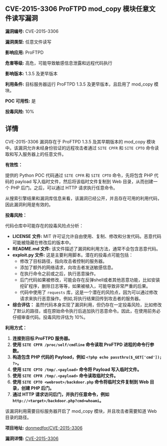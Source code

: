 ## CVE-2015-3306 ProFTPD mod_copy 模块任意文件读写漏洞

**漏洞编号:** CVE-2015-3306

**漏洞类型:** 任意文件读写

**影响应用:** ProFTPD

**危害等级:** 高危，可能导致敏感信息泄露和远程代码执行

**影响版本:** 1.3.5 及更早版本

**利用条件:** 目标服务器运行 ProFTPD 1.3.5 及更早版本，且启用了 mod_copy 模块。

**POC 可用性:** 是

**投毒风险:** 10%

## 详情

CVE-2015-3306 漏洞存在于 ProFTPD 1.3.5 及其早期版本的 mod_copy 模块中。该漏洞允许未经身份验证的远程攻击者通过 `SITE CPFR` 和 `SITE CPTO` 命令读取和写入服务器上的任意文件。 

**有效性：**

提供的 Python POC 代码通过 `SITE CPFR` 和 `SITE CPTO` 命令，先将包含 PHP 代码的 payload 写入临时文件，然后将该临时文件复制到 Web 目录，从而创建一个 PHP 后门。之后，可以通过 HTTP 请求执行任意命令。

从搜索引擎结果和漏洞库信息来看，该漏洞已经公开，并且存在可用的利用代码，因此漏洞利用是有效的。

**投毒风险：**

代码仓库中可能存在的投毒风险点分析：

*   **LICENSE 文件:** MIT 许可证允许自由使用、复制、修改和分发代码。恶意代码可能被隐藏在修改后的版本中。
*   **README.md 文件:**  该文件描述了漏洞和利用方法，通常不会包含恶意代码。
*   **exploit.py 文件:** 这是主要利用脚本。潜在的投毒点可能包括：
    *   修改了目标路径，指向攻击者控制的服务器。
    *   添加了额外的网络请求，向攻击者发送敏感信息。
    *   在执行命令之前或之后，执行恶意操作。
    *   后门代码如果被修改，可能会存在反弹shell或者其他恶意功能，比如安装挖矿程序，删除日志等等，如果被植入，可能导致非常严重的后果。
    *   代码中使用了 `requests` 库，这是一个潜在的风险点，因为可以通过修改请求来执行恶意操作。例如,将执行结果回传到攻击者的服务器。
*   **综合评估：** 虽然代码本身实现了漏洞利用，但仍存在一定投毒风险，比如修改了默认的路径，或在原始命令执行后追加执行恶意命令。因此，在使用前务必仔细审查代码。投毒风险评估为 10%。

**利用方式：**

1.  **连接到目标 ProFTPD 服务器。**
2.  **使用 `SITE CPFR /proc/self/cmdline` 命令读取 ProFTPD 进程的命令行参数。**
3.  **构造包含 PHP 代码的 Payload，例如 `<?php echo passthru($_GET['cmd']); ?>`。**
4.  **使用 `SITE CPTO /tmp/.<payload>` 命令将 Payload 写入临时文件。**
5.  **使用 `SITE CPFR /tmp/.<payload>` 命令读取临时文件。**
6.  **使用 `SITE CPTO <webroot>/backdoor.php` 命令将临时文件复制到 Web 目录，创建 PHP 后门。**
7.  **通过 HTTP 请求访问后门，并执行任意命令，例如 `http://<target>/backdoor.php?cmd=whoami`。**

该漏洞利用需要目标服务器开启了 mod_copy 模块，并且攻击者需要知道 Web 目录的路径。

**项目地址:** [donmedfor/CVE-2015-3306](https://github.com/donmedfor/CVE-2015-3306)

**漏洞详情:** [CVE-2015-3306](https://nvd.nist.gov/vuln/detail/CVE-2015-3306)